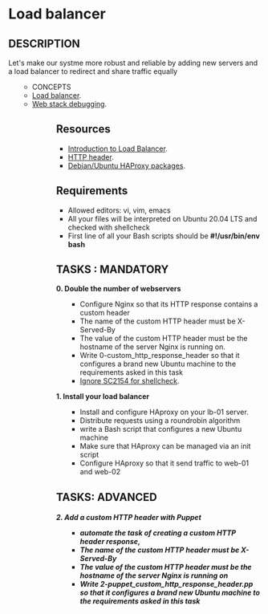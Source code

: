 <H1>Load balancer</h1>
<h2> DESCRIPTION </h2>
  <P> Let's make our systme more robust and reliable by adding new servers and a load balancer to redirect and share traffic equally</p>
 <ol>
   <ul>
     <li>CONCEPTS</li>
     <li><a href="https://intranet.alxswe.com/concepts/46">Load balancer</a>.</li>
     <li><a href="https://intranet.alxswe.com/concepts/68"> Web stack debugging</a>.</li>
  <ul>
<ol>
 
<h2>Resources</h2>
<p>
<ul>
   <li><a href="https://intranet.alxswe.com/rltoken/B7f3oz8i3Xvvom_YQZzLnQ">Introduction to Load Balancer</a>.</li>
   <li><a href="https://intranet.alxswe.com/rltoken/sZ9v3Vq2tgLwN_PWVQketw">HTTP header</a>.</li>
   <li><a href="https://intranet.alxswe.com/rltoken/2VRAgtKKR9g6Xfb0xzGiSg">Debian/Ubuntu HAProxy packages</a>.</li>
</ul>
<h2>Requirements</h2>
</p>
<ul>
  <li>Allowed editors: vi, vim, emacs</li>
  <li>All your files will be interpreted on Ubuntu 20.04 LTS and checked with shellcheck</li>
  <li>First line of all your Bash scripts should be <b>#!/usr/bin/env bash</b></li>
</ul>
<h2>TASKS : MANDATORY</h2>
<p><b>0. Double the number of webservers</b></p>
<ol>
   <ul>
      <li>Configure Nginx so that its HTTP response contains a custom header </li>
      <li>The name of the custom HTTP header must be X-Served-By</li></li>
      <li>The value of the custom HTTP header must be the hostname of the server Nginx is running on</a>.</li>
      <li>Write 0-custom_http_response_header so that it configures a brand new Ubuntu machine to the requirements asked in this task</li>
      <li><a href="https://intranet.alxswe.com/rltoken/k3Bt6zu1On_-mDszxi0Z9w">Ignore SC2154 for shellcheck</a>.</li>
   </ul>
</ol>

<p><b>1. Install your load balancer</b></p>

<ol>
   <ul>
      <li>Install and configure HAproxy on your lb-01 server.</li>
      <li>Distribute requests using a roundrobin algorithm</li>
      <li>write a Bash script that configures a new Ubuntu machine </li>
      <li>Make sure that HAproxy can be managed via an init script</li>
      <li>Configure HAproxy so that it send traffic to web-01 and web-02</li>
   </ul>
</ol>
<h2>TASKS: ADVANCED<h5>
<p><b>2. Add a custom HTTP header with Puppet</b></p>
<ol>
    <ul>
      <li>automate the task of creating a custom HTTP header response,</li>
       <li>The name of the custom HTTP header must be X-Served-By</li>
       <li>The value of the custom HTTP header must be the hostname of the server Nginx is running on</li>
       <li>Write 2-puppet_custom_http_response_header.pp so that it configures a brand new Ubuntu machine to the requirements asked in this task</li>
     </ul>
</ol>
<pre class="literal-block">
</pre>
<p><br/><br/></p>
